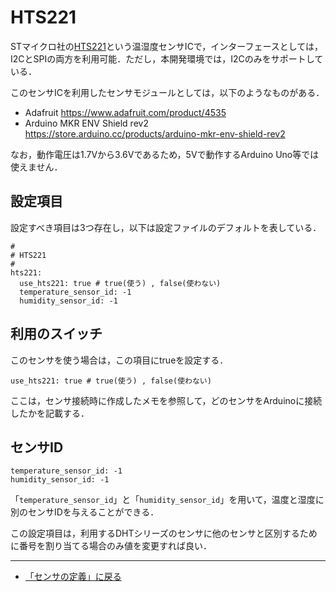 # HTS221

STマイクロ社の[HTS221](https://www.st.com/ja/mems-and-sensors/hts221.html)という温湿度センサICで，インターフェースとしては，I2CとSPIの両方を利用可能．ただし，本開発環境では，I2Cのみをサポートしている．

このセンサICを利用したセンサモジュールとしては，以下のようなものがある．

- Adafruit  https://www.adafruit.com/product/4535
- Arduino MKR ENV Shield rev2 https://store.arduino.cc/products/arduino-mkr-env-shield-rev2

なお，動作電圧は1.7Vから3.6Vであるため，5Vで動作するArduino Uno等では使えません．

## 設定項目
設定すべき項目は3つ存在し，以下は設定ファイルのデフォルトを表している．

```
#
# HTS221
#
hts221:
  use_hts221: true # true(使う) , false(使わない)
  temperature_sensor_id: -1
  humidity_sensor_id: -1
```

## 利用のスイッチ
このセンサを使う場合は，この項目にtrueを設定する．
```
use_hts221: true # true(使う) , false(使わない)
```

ここは，センサ接続時に作成したメモを参照して，どのセンサをArduinoに接続したかを記載する．

## センサID

```
temperature_sensor_id: -1
humidity_sensor_id: -1
```


「```temperature_sensor_id```」と「```humidity_sensor_id```」を用いて，温度と湿度に別のセンサIDを与えることができる．

この設定項目は，利用するDHTシリーズのセンサに他のセンサと区別するために番号を割り当てる場合のみ値を変更すれば良い．

***

- [「センサの定義」に戻る](../SensorDefinition.md)